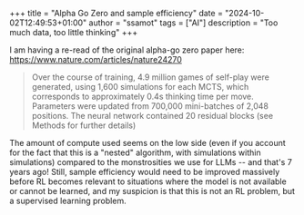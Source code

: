 +++
title = "Alpha Go Zero and sample efficiency"
date = "2024-10-02T12:49:53+01:00"
author = "ssamot"
tags = ["AI"]
description = "Too much data, too little thinking"
+++

I am having a re-read of the original alpha-go zero paper here: https://www.nature.com/articles/nature24270


> Over the course of training, 4.9 million games of self-play were generated, using 1,600 simulations for each MCTS, which corresponds to approximately 0.4s thinking time per move. Parameters were updated from 700,000 mini-batches of 2,048 positions. The neural network contained 20 residual blocks (see Methods for further details)

The amount of compute used seems on the low side (even if you account for the fact that this is a "nested" algorithm, with simulations within simulations) compared to the monstrosities we use for LLMs -- and that's 7 years ago! Still, sample efficiency would need to be improved massively before RL becomes relevant to situations where the model is not available or cannot be learned, and my suspicion is that this is not an RL problem, but a supervised learning problem. 
